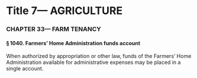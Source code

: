 
# Title 7— AGRICULTURE
### CHAPTER 33— FARM TENANCY
#### § 1040. Farmers’ Home Administration funds account

When authorized by appropriation or other law, funds of the Farmers’ Home Administration available for administrative expenses may be placed in a single account.
